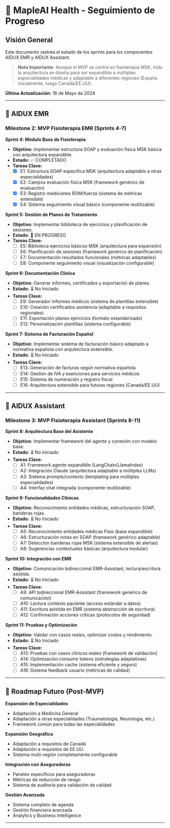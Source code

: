 # 🍁 MapleAI Health - Seguimiento de Progreso

## Visión General

Este documento rastrea el estado de los sprints para los componentes AIDUX EMR y AIDUX Assistant.

> **Nota Importante**: Aunque el MVP se centra en fisioterapia MSK, toda la arquitectura se diseña para ser expandible a múltiples especialidades médicas y adaptable a diferentes regiones (España inicialmente, luego Canadá/EE.UU).

**Última Actualización:** 18 de Mayo de 2024

---

## 🏥 AIDUX EMR

### Milestone 2: MVP Fisioterapia EMR (Sprints 4-7)

**Sprint 4: Módulo Base de Fisioterapia**
*   **Objetivo:** Implementar estructura SOAP y evaluación física MSK básica con arquitectura expandible.
*   **Estado:** ✅ COMPLETADO
*   **Tareas Clave:**
    *   [x] E1: Estructura SOAP específica MSK (arquitectura adaptable a otras especialidades)
    *   [x] E2: Campos evaluación física MSK (framework genérico de evaluación)
    *   [x] E3: Registro mediciones ROM/fuerza (sistema de métricas extensible)
    *   [x] E4: Sistema seguimiento visual básico (componente reutilizable)

**Sprint 5: Gestión de Planes de Tratamiento**
*   **Objetivo:** Implementar biblioteca de ejercicios y planificación de sesiones.
*   **Estado:** 🔄 EN PROGRESO
*   **Tareas Clave:**
    *   [ ] E5: Biblioteca ejercicios básicos MSK (arquitectura para expansión)
    *   [ ] E6: Planificación de sesiones (framework genérico de planificación)
    *   [ ] E7: Documentación resultados funcionales (métricas adaptables)
    *   [ ] E8: Componente seguimiento visual (visualización configurable)

**Sprint 6: Documentación Clínica**
*   **Objetivo:** Generar informes, certificados y exportación de planes.
*   **Estado:** ⏳ No Iniciado
*   **Tareas Clave:**
    *   [ ] E9: Generador informes médicos (sistema de plantillas extensible)
    *   [ ] E10: Creación certificados asistencia (adaptable a requisitos regionales)
    *   [ ] E11: Exportación planes ejercicios (formato estandarizado)
    *   [ ] E12: Personalización plantillas (sistema configurable)

**Sprint 7: Sistema de Facturación Español**
*   **Objetivo:** Implementar sistema de facturación básico adaptado a normativa española con arquitectura extensible.
*   **Estado:** ⏳ No Iniciado
*   **Tareas Clave:**
    *   [ ] E13: Generación de facturas según normativa española
    *   [ ] E14: Gestión de IVA y exenciones para servicios médicos
    *   [ ] E15: Sistema de numeración y registro fiscal
    *   [ ] E16: Arquitectura extensible para futuras regiones (Canadá/EE.UU)

---

## 🤖 AIDUX Assistant

### Milestone 3: MVP Fisioterapia Assistant (Sprints 8-11)

**Sprint 8: Arquitectura Base del Asistente**
*   **Objetivo:** Implementar framework del agente y conexión con modelo base.
*   **Estado:** ⏳ No Iniciado
*   **Tareas Clave:**
    *   [ ] A1: Framework agente expandible (LangChain/LlamaIndex)
    *   [ ] A2: Integración Claude (arquitectura adaptable a múltiples LLMs)
    *   [ ] A3: Sistema prompts/contexto (templating para múltiples especialidades)
    *   [ ] A4: Interfaz chat integrada (componente reutilizable)

**Sprint 9: Funcionalidades Clínicas**
*   **Objetivo:** Reconocimiento entidades médicas, estructuración SOAP, banderas rojas.
*   **Estado:** ⏳ No Iniciado
*   **Tareas Clave:**
    *   [ ] A5: Reconocimiento entidades médicas Fisio (base expandible)
    *   [ ] A6: Estructuración notas en SOAP (framework genérico adaptable)
    *   [ ] A7: Detección banderas rojas MSK (sistema extensible de alertas)
    *   [ ] A8: Sugerencias contextuales básicas (arquitectura modular)

**Sprint 10: Integración con EMR**
*   **Objetivo:** Comunicación bidireccional EMR-Assistant, lectura/escritura asistida.
*   **Estado:** ⏳ No Iniciado
*   **Tareas Clave:**
    *   [ ] A9: API bidireccional EMR-Assistant (framework genérico de comunicación)
    *   [ ] A10: Lectura contexto paciente (acceso estándar a datos)
    *   [ ] A11: Escritura asistida en EMR (sistema abstracción de escritura)
    *   [ ] A12: Confirmación acciones críticas (protocolos de seguridad)

**Sprint 11: Pruebas y Optimización**
*   **Objetivo:** Validar con casos reales, optimizar costos y rendimiento.
*   **Estado:** ⏳ No Iniciado
*   **Tareas Clave:**
    *   [ ] A13: Pruebas con casos clínicos reales (framework de validación)
    *   [ ] A14: Optimización consumo tokens (estrategias adaptativas)
    *   [ ] A15: Implementación cache (sistema eficiente y seguro)
    *   [ ] A16: Sistema feedback usuario (métricas de calidad)

---

## 🚀 Roadmap Futuro (Post-MVP)

**Expansión de Especialidades**
* Adaptación a Medicina General
* Adaptación a otras especialidades (Traumatología, Neurología, etc.)
* Framework común para todas las especialidades

**Expansión Geográfica**
* Adaptación a requisitos de Canadá
* Adaptación a requisitos de EE.UU.
* Sistema multi-región completamente configurable

**Integración con Aseguradoras**
* Paneles específicos para aseguradoras
* Métricas de reducción de riesgo
* Sistema de auditoría para validación de calidad

**Gestión Avanzada**
* Sistema completo de agenda
* Gestión financiera avanzada
* Analytics y Business Intelligence

--- 